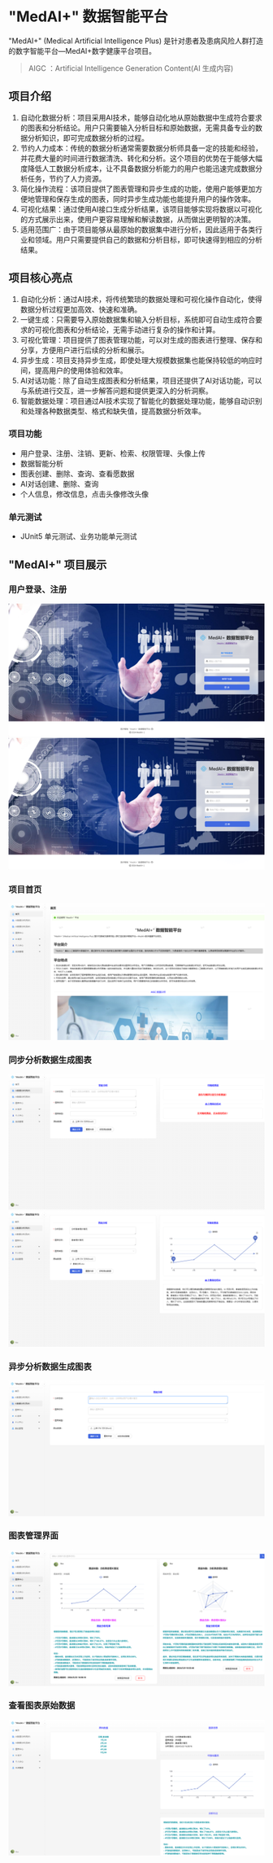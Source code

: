 # "MedAI+" 数据智能平台


"MedAI+" (Medical Artificial Intelligence Plus) 是针对患者及患病风险人群打造的数字智能平台—MedAI+数字健康平台项目。

> AIGC ：Artificial Intelligence Generation Content(AI 生成内容)

## 项目介绍
1. 自动化数据分析：项目采用AI技术，能够自动化地从原始数据中生成符合要求的图表和分析结论。用户只需要输入分析目标和原始数据，无需具备专业的数据分析知识，即可完成数据分析的过程。
2. 节约人力成本：传统的数据分析通常需要数据分析师具备一定的技能和经验，并花费大量的时间进行数据清洗、转化和分析。这个项目的优势在于能够大幅度降低人工数据分析成本，让不具备数据分析能力的用户也能迅速完成数据分析任务，节约了人力资源。
3. 简化操作流程：该项目提供了图表管理和异步生成的功能，使用户能够更加方便地管理和保存生成的图表，同时异步生成功能也能提升用户的操作效率。
4. 可视化结果：通过使用AI接口生成分析结果，该项目能够实现将数据以可视化的方式展示出来，使用户更容易理解和解读数据，从而做出更明智的决策。
5. 适用范围广：由于项目能够从最原始的数据集中进行分析，因此适用于各类行业和领域。用户只需要提供自己的数据和分析目标，即可快速得到相应的分析结果。


## 项目核心亮点
1. 自动化分析：通过AI技术，将传统繁琐的数据处理和可视化操作自动化，使得数据分析过程更加高效、快速和准确。
2. 一键生成：只需要导入原始数据集和输入分析目标，系统即可自动生成符合要求的可视化图表和分析结论，无需手动进行复杂的操作和计算。
3. 可视化管理：项目提供了图表管理功能，可以对生成的图表进行整理、保存和分享，方便用户进行后续的分析和展示。
4. 异步生成：项目支持异步生成，即使处理大规模数据集也能保持较低的响应时间，提高用户的使用体验和效率。
5. AI对话功能：除了自动生成图表和分析结果，项目还提供了AI对话功能，可以与系统进行交互，进一步解答问题和提供更深入的分析洞察。
6. 智能数据处理：项目通过AI技术实现了智能化的数据处理功能，能够自动识别和处理各种数据类型、格式和缺失值，提高数据分析效率。

### 项目功能
- 用户登录、注册、注销、更新、检索、权限管理、头像上传
- 数据智能分析
- 图表创建、删除、查询、查看愿数据
- AI对话创建、删除、查询
- 个人信息，修改信息，点击头像修改头像

### 单元测试
- JUnit5 单元测试、业务功能单元测试


## "MedAI+" 项目展示
### 用户登录、注册
![用户登录注册](./images/1.png)
![注册](./images/2.png)

### 项目首页
![image](./images/3.png)

### 同步分析数据生成图表
![image](./images/4.png)
![](./images/5.png)

### 异步分析数据生成图表
![image](./images/6.png)

### 图表管理界面
![图表管理](./images/7.png)
### 查看图表原始数据
![图表数据](./images/8.png)
